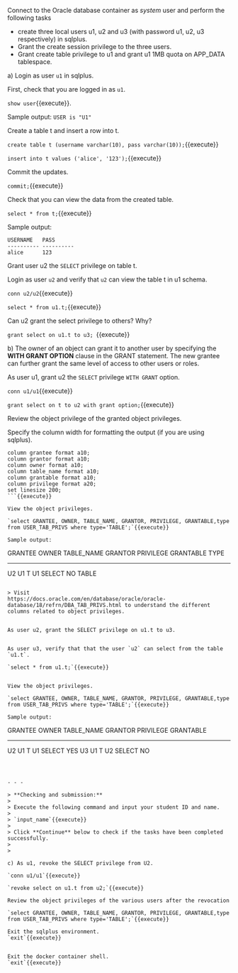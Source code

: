 Connect to the Oracle database container as *system* user and perform the following tasks

* create  three local users u1, u2 and u3 (with password u1, u2, u3 respectively) in sqlplus. 
* Grant the create session privilege to the three users. 
* Grant create table privilege to u1 and grant u1 1MB quota on APP_DATA tablespace.


a) Login as  user `u1` in sqlplus. 

First, check that you are logged in as `u1`.

`show user`{{execute}}.

Sample output: `USER is "U1"`

Create a table t and insert a row into t.

`create table t (username varchar(10), pass varchar(10));`{{execute}}

`insert into t values ('alice', '123');`{{execute}}

Commit the updates.

`commit;`{{execute}}


Check that you can view the data from the created table.

`select * from t;`{{execute}}

Sample output:

```
USERNAME   PASS
---------- ----------
alice      123
```

Grant user u2 the `SELECT` privilege on table t.

Login as user `u2` and verify that `u2` can view the table t in u1 schema.

`conn u2/u2`{{execute}}

`select * from u1.t;`{{execute}}


Can u2 grant the select privilege to others?   Why?

`grant select on u1.t to u3; `{{execute}}
 

 
b) The owner of an object can grant it to another user by specifying the **WITH GRANT OPTION** clause in the GRANT statement. 
The new grantee can further grant the same level of access to other users or roles.

As user u1, grant u2 the `SELECT` privilege `WITH GRANT` option.

`conn u1/u1`{{execute}}

`grant select on t to u2 with grant option;`{{execute}}


Review the object privilege of the granted object privileges.

Specify the column width for formatting the output (if you are using sqlplus).

```
column grantee format a10;
column grantor format a10;
column owner format a10;
column table_name format a10;
column grantable format a10;
column privilege format a20;
set linesize 200;
```{{execute}}

View the object privileges.

`select GRANTEE, OWNER, TABLE_NAME, GRANTOR, PRIVILEGE, GRANTABLE,type from USER_TAB_PRIVS where type='TABLE';`{{execute}}

Sample output:

```
GRANTEE    OWNER      TABLE_NAME GRANTOR    PRIVILEGE            GRANTABLE  TYPE
---------- ---------- ---------- ---------- -------------------- ---------- ------------------------
U2         U1         T          U1         SELECT               NO        TABLE
```

> Visit 
https://docs.oracle.com/en/database/oracle/oracle-database/18/refrn/DBA_TAB_PRIVS.html to understand the different columns related to object privileges.


As user u2, grant the SELECT privilege on u1.t to u3.


As user u3, verify that that the user `u2` can select from the table `u1.t`.

`select * from u1.t;`{{execute}}


View the object privileges.

`select GRANTEE, OWNER, TABLE_NAME, GRANTOR, PRIVILEGE, GRANTABLE,type from USER_TAB_PRIVS where type='TABLE';`{{execute}}

Sample output:

```
GRANTEE    OWNER      TABLE_NAME GRANTOR    PRIVILEGE            GRANTABLE
---------- ---------- ---------- ---------- -------------------- ----------
U2         U1         T          U1         SELECT               YES
U3         U1         T          U2         SELECT               NO
```



- - -

> **Checking and submission:**
>
> Execute the following command and input your student ID and name.
> 
> `input_name`{{execute}}
>
> Click **Continue** below to check if the tasks have been completed successfully.
>
>

c) As u1, revoke the SELECT privilege from U2.

`conn u1/u1`{{execute}}

`revoke select on u1.t from u2;`{{execute}}

Review the object privileges of the various users after the revocation

`select GRANTEE, OWNER, TABLE_NAME, GRANTOR, PRIVILEGE, GRANTABLE,type from USER_TAB_PRIVS where type='TABLE';`{{execute}}

Exit the sqlplus environment.
`exit`{{execute}}


Exit the docker container shell.
`exit`{{execute}}



